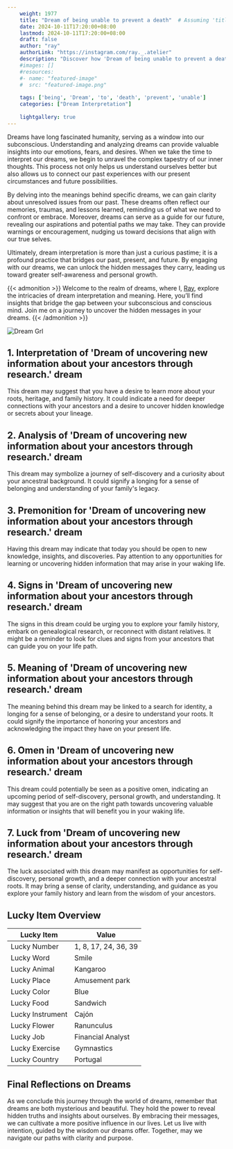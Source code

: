 ```yaml
---
    weight: 1977
    title: "Dream of being unable to prevent a death"  # Assuming 'title' column exists
    date: 2024-10-11T17:20:00+08:00
    lastmod: 2024-10-11T17:20:00+08:00
    draft: false
    author: "ray"
    authorLink: "https://instagram.com/ray._.atelier"
    description: "Discover how 'Dream of being unable to prevent a death' can interpret your future and uncover its significant meanings in your life."
    #images: []
    #resources:
    #- name: "featured-image"
    #  src: "featured-image.png"
    
    tags: ['being', 'Dream', 'to', 'death', 'prevent', 'unable']
    categories: ["Dream Interpretation"]
    
    lightgallery: true
---
```

    
Dreams have long fascinated humanity, serving as a window into our subconscious. Understanding and analyzing dreams can provide valuable insights into our emotions, fears, and desires. When we take the time to interpret our dreams, we begin to unravel the complex tapestry of our inner thoughts. This process not only helps us understand ourselves better but also allows us to connect our past experiences with our present circumstances and future possibilities.

By delving into the meanings behind specific dreams, we can gain clarity about unresolved issues from our past. These dreams often reflect our memories, traumas, and lessons learned, reminding us of what we need to confront or embrace. Moreover, dreams can serve as a guide for our future, revealing our aspirations and potential paths we may take. They can provide warnings or encouragement, nudging us toward decisions that align with our true selves.

Ultimately, dream interpretation is more than just a curious pastime; it is a profound practice that bridges our past, present, and future. By engaging with our dreams, we can unlock the hidden messages they carry, leading us toward greater self-awareness and personal growth.

{{< admonition >}}
Welcome to the realm of dreams, where I, [Ray](https://instagram.com/ray._.atelier), explore the intricacies of dream interpretation and meaning. Here, you’ll find insights that bridge the gap between your subconscious and conscious mind. Join me on a journey to uncover the hidden messages in your dreams.
{{< /admonition >}}

![Dream Grl](https://cdn.pixabay.com/photo/2017/11/02/03/35/gothic-2910057_1280.jpg "Dream Grl")

## 1. Interpretation of 'Dream of uncovering new information about your ancestors through research.' dream

This dream may suggest that you have a desire to learn more about your roots, heritage, and family history. It could indicate a need for deeper connections with your ancestors and a desire to uncover hidden knowledge or secrets about your lineage.

## 2. Analysis of 'Dream of uncovering new information about your ancestors through research.' dream

This dream may symbolize a journey of self-discovery and a curiosity about your ancestral background. It could signify a longing for a sense of belonging and understanding of your family's legacy.

## 3. Premonition for 'Dream of uncovering new information about your ancestors through research.' dream

Having this dream may indicate that today you should be open to new knowledge, insights, and discoveries. Pay attention to any opportunities for learning or uncovering hidden information that may arise in your waking life.

## 4. Signs in 'Dream of uncovering new information about your ancestors through research.' dream

The signs in this dream could be urging you to explore your family history, embark on genealogical research, or reconnect with distant relatives. It might be a reminder to look for clues and signs from your ancestors that can guide you on your life path.

## 5. Meaning of 'Dream of uncovering new information about your ancestors through research.' dream

The meaning behind this dream may be linked to a search for identity, a longing for a sense of belonging, or a desire to understand your roots. It could signify the importance of honoring your ancestors and acknowledging the impact they have on your present life.

## 6. Omen in 'Dream of uncovering new information about your ancestors through research.' dream

This dream could potentially be seen as a positive omen, indicating an upcoming period of self-discovery, personal growth, and understanding. It may suggest that you are on the right path towards uncovering valuable information or insights that will benefit you in your waking life.

## 7. Luck from 'Dream of uncovering new information about your ancestors through research.' dream

The luck associated with this dream may manifest as opportunities for self-discovery, personal growth, and a deeper connection with your ancestral roots. It may bring a sense of clarity, understanding, and guidance as you explore your family history and learn from the wisdom of your ancestors.

## Lucky Item Overview
| Lucky Item          | Value              |
|---------------|--------------------|
| Lucky Number        | 1, 8, 17, 24, 36, 39  |
| Lucky Word          | Smile |
| Lucky Animal        | Kangaroo |
| Lucky Place         | Amusement park     |
| Lucky Color         | Blue     |
| Lucky Food          | Sandwich      |
| Lucky Instrument    | Cajón |
| Lucky Flower        | Ranunculus    |
| Lucky Job           | Financial Analyst       |
| Lucky Exercise      | Gymnastics  |
| Lucky Country       | Portugal    |


##  Final Reflections on Dreams

As we conclude this journey through the world of dreams, remember that dreams are both mysterious and beautiful. They hold the power to reveal hidden truths and insights about ourselves. By embracing their messages, we can cultivate a more positive influence in our lives. Let us live with intention, guided by the wisdom our dreams offer. Together, may we navigate our paths with clarity and purpose.
